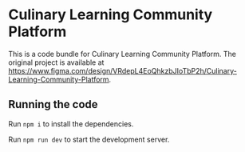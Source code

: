 
  # Culinary Learning Community Platform

  This is a code bundle for Culinary Learning Community Platform. The original project is available at https://www.figma.com/design/VRdepL4EoQhkzbJIoTbP2h/Culinary-Learning-Community-Platform.

  ## Running the code

  Run `npm i` to install the dependencies.

  Run `npm run dev` to start the development server.
  